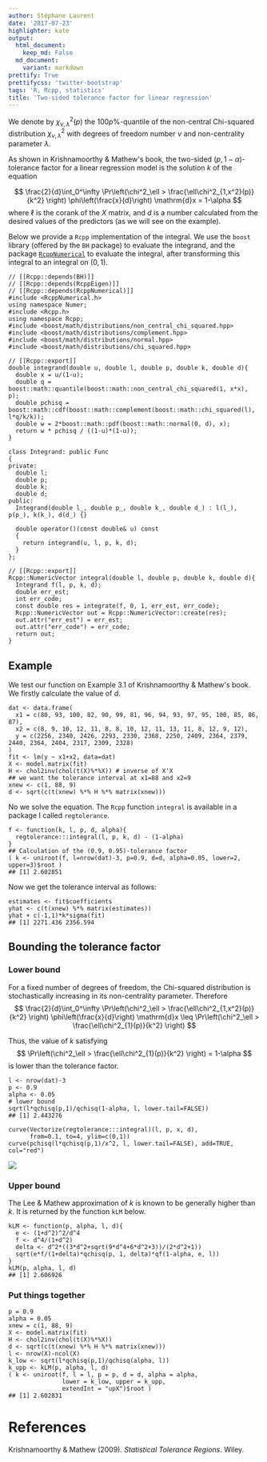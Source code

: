 ```yaml
---
author: Stéphane Laurent
date: '2017-07-23'
highlighter: kate
output:
  html_document:
    keep_md: False
  md_document:
    variant: markdown
prettify: True
prettifycss: 'twitter-bootstrap'
tags: 'R, Rcpp, statistics'
title: 'Two-sided tolerance factor for linear regression'
---
```


We denote by $\chi^2_{\nu, \lambda}(p)$ the $100p\%$-quantile of the
non-central Chi-squared distribution $\chi^2_{\nu, \lambda}$ with
degrees of freedom number $\nu$ and non-centrality parameter $\lambda$.

As shown in Krishnamoorthy & Mathew's book, the two-sided
$(p, 1-\alpha)$-tolerance factor for a linear regression model is the
solution $k$ of the equation

$$
\frac{2}{d}\int_0^\infty \Pr\left(\chi^2_\ell > \frac{\ell\chi^2_{1,x^2}(p)}{k^2} \right) \phi\left(\frac{x}{d}\right) \mathrm{d}x
= 1-\alpha
$$ where $\ell$ is the corank of the $X$ matrix, and $d$ is a number
calculated from the desired values of the predictors (as we will see on
the example).

Below we provide a `Rcpp` implementation of the integral. We use the
`boost` library (offered by the `BH` package) to evaluate the integrand,
and the package
[`RcppNumerical`](https://github.com/yixuan/RcppNumerical) to evaluate
the integral, after transforming this integral to an integral on
$(0,1)$.

``` {.cpp}
// [[Rcpp::depends(BH)]]
// [[Rcpp::depends(RcppEigen)]]
// [[Rcpp::depends(RcppNumerical)]]
#include <RcppNumerical.h>
using namespace Numer;
#include <Rcpp.h>
using namespace Rcpp;
#include <boost/math/distributions/non_central_chi_squared.hpp>
#include <boost/math/distributions/complement.hpp>
#include <boost/math/distributions/normal.hpp>
#include <boost/math/distributions/chi_squared.hpp>

// [[Rcpp::export]]
double integrand(double u, double l, double p, double k, double d){
  double x = u/(1-u);
  double q = boost::math::quantile(boost::math::non_central_chi_squared(1, x*x), p);
  double pchisq = boost::math::cdf(boost::math::complement(boost::math::chi_squared(l), l*q/k/k));
  double w = 2*boost::math::pdf(boost::math::normal(0, d), x);
  return w * pchisq / ((1-u)*(1-u));
}

class Integrand: public Func
{
private:
  double l;
  double p;
  double k;
  double d;
public:
  Integrand(double l_, double p_, double k_, double d_) : l(l_), p(p_), k(k_), d(d_) {}
  
  double operator()(const double& u) const
  {
    return integrand(u, l, p, k, d);
  }
};

// [[Rcpp::export]]
Rcpp::NumericVector integral(double l, double p, double k, double d){
  Integrand f(l, p, k, d);
  double err_est;
  int err_code;
  const double res = integrate(f, 0, 1, err_est, err_code);
  Rcpp::NumericVector out = Rcpp::NumericVector::create(res);
  out.attr("err_est") = err_est;
  out.attr("err_code") = err_code;
  return out;
}
```

Example
-------

We test our function on Example 3.1 of Krishnamoorthy & Mathew's book.
We firstly calculate the value of $d$.

``` {.r}
dat <- data.frame(
  x1 = c(80, 93, 100, 82, 90, 99, 81, 96, 94, 93, 97, 95, 100, 85, 86, 87), 
  x2 = c(8, 9, 10, 12, 11, 8, 8, 10, 12, 11, 13, 11, 8, 12, 9, 12), 
  y = c(2256, 2340, 2426, 2293, 2330, 2368, 2250, 2409, 2364, 2379, 2440, 2364, 2404, 2317, 2309, 2328)
)
fit <- lm(y ~ x1+x2, data=dat)
X <- model.matrix(fit)
H <- chol2inv(chol(t(X)%*%X)) # inverse of X'X
## we want the tolerance interval at x1=88 and x2=9
xnew <- c(1, 88, 9)
d <- sqrt(c(t(xnew) %*% H %*% matrix(xnew)))
```

No we solve the equation. The `Rcpp` function `integral` is available in
a package I called `regtolerance`.

``` {.r}
f <- function(k, l, p, d, alpha){
  regtolerance:::integral(l, p, k, d) - (1-alpha)
}
## Calculation of the (0.9, 0.95)-tolerance factor
( k <- uniroot(f, l=nrow(dat)-3, p=0.9, d=d, alpha=0.05, lower=2, upper=3)$root )
## [1] 2.602851
```

Now we get the tolerance interval as follows:

``` {.r}
estimates <- fit$coefficients
yhat <- c(t(xnew) %*% matrix(estimates))
yhat + c(-1,1)*k*sigma(fit)
## [1] 2271.436 2356.594
```

Bounding the tolerance factor
-----------------------------

### Lower bound

For a fixed number of degrees of freedom, the Chi-squared distribution
is stochastically increasing in its non-centrality parameter. Therefore
$$
\frac{2}{d}\int_0^\infty \Pr\left(\chi^2_\ell > \frac{\ell\chi^2_{1,x^2}(p)}{k^2} \right) \phi\left(\frac{x}{d}\right) \mathrm{d}x 
\leq \Pr\left(\chi^2_\ell > \frac{\ell\chi^2_{1}(p)}{k^2} \right)
$$

Thus, the value of $k$ satisfying $$
\Pr\left(\chi^2_\ell > \frac{\ell\chi^2_{1}(p)}{k^2} \right) = 1-\alpha
$$ is lower than the tolerance factor.

``` {.r}
l <- nrow(dat)-3
p <- 0.9
alpha <- 0.05
# lower bound
sqrt(l*qchisq(p,1)/qchisq(1-alpha, l, lower.tail=FALSE))
## [1] 2.443276
```

``` {.r}
curve(Vectorize(regtolerance:::integral)(l, p, x, d), 
      from=0.1, to=4, ylim=c(0,1))
curve(pchisq(l*qchisq(p,1)/x^2, l, lower.tail=FALSE), add=TRUE, col="red")
```

![](figures/regtol-lowerBound-1.png)

### Upper bound

The Lee & Mathew approximation of $k$ is known to be generally higher
than $k$. It is returned by the function `kLM` below.

``` {.r}
kLM <- function(p, alpha, l, d){
  e <- (1+d^2)^2/d^4
  f <- d^4/(1+d^2) 
  delta <- d^2*((3*d^2+sqrt(9*d^4+6*d^2+3))/(2*d^2+1))
  sqrt(e*f/(1+delta)*qchisq(p, 1, delta)*qf(1-alpha, e, l))
}
kLM(p, alpha, l, d)
## [1] 2.606926
```

### Put things together

``` {.r}
p = 0.9 
alpha = 0.05
xnew = c(1, 88, 9)
X <- model.matrix(fit)
H <- chol2inv(chol(t(X)%*%X)) 
d <- sqrt(c(t(xnew) %*% H %*% matrix(xnew)))
l <- nrow(X)-ncol(X)
k_low <- sqrt(l*qchisq(p,1)/qchisq(alpha, l))
k_upp <- kLM(p, alpha, l, d)
( k <- uniroot(f, l = l, p = p, d = d, alpha = alpha, 
               lower = k_low, upper = k_upp, 
               extendInt = "upX")$root )
## [1] 2.602831
```

References
==========

Krishnamoorthy & Mathew (2009). *Statistical Tolerance Regions*. Wiley.
